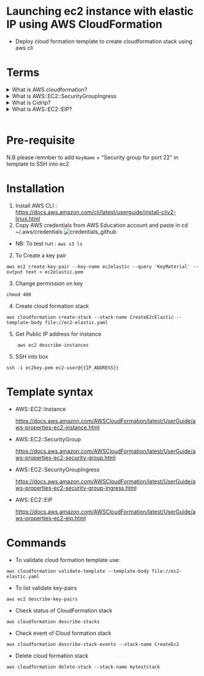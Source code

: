 # Launching ec2 instance with elastic IP using AWS CloudFormation
 - Deploy cloud formation template to create cloudformation stack using aws cli

# Terms

<details>
 <summary>What is AWS cloudformation?</summary>

    - AWS service that uses template files to automate the setup of AWS resources
    - Described as IaC(Infrastructure-as-Code) tool for automation setup and deployment
 </details>

<details> 
 <summary>What is AWS::EC2::SecurityGroupIngress</summary>

    - Inbound rule recieve trafffic from IPv4
    - Can specfiy protocol (e.g TCP)
</details>

<details>
 <summary>What is CidrIp?</summary>

    - IPv4 CIDR range

 </details>

<details>
 <summary>What is AWS::EC2::EIP?</summary>

    - Reserves public IP address that you can assign to any EC2 instance in a particular region.
    
 </details>
 <br>


# Pre-requisite 
N.B please remnber to add `KeyName` + "Security group for port 22" in template to SSH into ec2
# Installation
1. Install AWS CLI : https://docs.aws.amazon.com/cli/latest/userguide/install-cliv2-linux.html 
1. Copy AWS credentials from AWS Education account and paste in cd ~/.aws/credentials
![credentials_github](https://user-images.githubusercontent.com/50704452/116236401-51bcee00-a75f-11eb-9014-53b4e92f5f50.png)
 - NB: To test run : `aws s3 ls`
2. To Create a key pair
```
aws ec2 create-key-pair --key-name ec2elastic --query 'KeyMaterial' --output text > ec2elastic.pem
```

3. Change permission on key
```
chmod 400
```
4. Create cloud formation stack
```
aws cloudformation create-stack --stack-name CreateE2cElastic --template-body file://ec2-elastic.yaml
```
5. Get Public IP address for instance
```
    aws ec2 describe-instances
```
5. SSH into  box
```
ssh -i ec2key.pem ec2-user@{{IP_ADDRESS}}
``` 
# Template syntax
- AWS::EC2::Instance
  
    https://docs.aws.amazon.com/AWSCloudFormation/latest/UserGuide/aws-properties-ec2-instance.html

 - AWS::EC2::SecurityGroup

    https://docs.aws.amazon.com/AWSCloudFormation/latest/UserGuide/aws-properties-ec2-security-group.html

 - AWS::EC2::SecurityGroupIngress

    https://docs.aws.amazon.com/AWSCloudFormation/latest/UserGuide/aws-properties-ec2-security-group-ingress.html

 - AWS::EC2::EIP

    https://docs.aws.amazon.com/AWSCloudFormation/latest/UserGuide/aws-properties-ec2-eip.html

# Commands
 - To validate cloud formation template use:
 ```
 aws cloudformation validate-template --template-body file://ec2-elastic.yaml
 ```
 - To list validate key-pairs
 ```
 aws ec2 describe-key-pairs
 ```

 - Check status of CloudFormation stack
 ```
 aws cloudformation describe-stacks

 ```
- Check event of Cloud formation stack
```
aws cloudformation describe-stack-events --stack-name CreateEc2
```
- Delete cloud formation stack
```
aws cloudformation delete-stack --stack-name myteststack
```